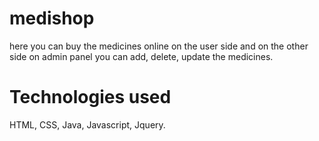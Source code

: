 # medishop
here you can buy the medicines online on the user side and on the other side on admin panel you can add, delete, update the medicines.

# Technologies used
HTML, CSS, Java, Javascript, Jquery.

